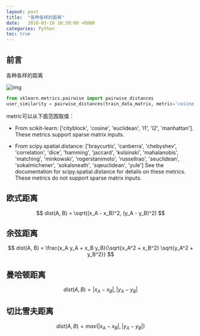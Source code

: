 ```yaml
---
layout: post
title:  "各种各样的距离"
date:   2018-03-10 16:39:00 +0800
categories: Python
toc: true
---
```


## 前言

各种各样的距离

![img](https://miro.medium.com/max/1150/1*xJj3srkP0KqdTvX8HeBmqQ.png)

```python
from sklearn.metrics.pairwise import pairwise_distances
user_similarity = pairwise_distances(train_data_matrix, metric='cosine')
```

metric可以从下面范围取值：
- From scikit-learn: ['cityblock', 'cosine', 'euclidean', 'l1', 'l2',
  'manhattan']. These metrics support sparse matrix inputs.

- From scipy.spatial.distance: ['braycurtis', 'canberra', 'chebyshev',
  'correlation', 'dice', 'hamming', 'jaccard', 'kulsinski', 'mahalanobis',
  'matching', 'minkowski', 'rogerstanimoto', 'russellrao', 'seuclidean',
  'sokalmichener', 'sokalsneath', 'sqeuclidean', 'yule']
  See the documentation for scipy.spatial.distance for details on these
  metrics. These metrics do not support sparse matrix inputs.

## 欧式距离

$$
dist(A, B) = \sqrt((x_A - x_B)^2, (y_A - y_B)^2)
$$

## 余弦距离

$$
dist(A, B) = \frac{x_A y_A + x_B y_B}{\sqrt{x_A^2 + x_B^2} \sqrt{y_A^2 + y_B^2}}
$$

## 曼哈顿距离

$$
dist(A, B) = |x_A - x_B|, |y_A - y_B|
$$

## 切比雪夫距离

$$
dist(A, B) = max(|x_A - x_B|, |y_A - y_B|)
$$
